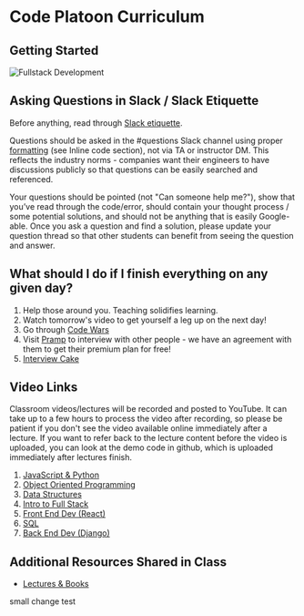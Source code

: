 # Code Platoon Curriculum

## Getting Started

![Fullstack Development](./page-resources/cp_fullstack_development.png)

## Asking Questions in Slack / Slack Etiquette

Before anything, read through [Slack etiquette](https://slack.com/blog/collaboration/etiquette-tips-in-slack).

Questions should be asked in the #questions Slack channel using proper [formatting](https://slack.com/help/articles/202288908-Format-your-messages) (see Inline code section), not via TA or instructor DM. This reflects the industry norms - companies want their engineers to have discussions publicly so that questions can be easily searched and referenced.

Your questions should be pointed (not "Can someone help me?"), show that you’ve read through the code/error, should contain your thought process / some potential solutions, and should not be anything that is easily Google-able. Once you ask a question and find a solution, please update your question thread so that other students can benefit from seeing the question and answer.

## What should I do if I finish everything on any given day?

1. Help those around you. Teaching solidifies learning.
2. Watch tomorrow's video to get yourself a leg up on the next day!
3. Go through [Code Wars](https://www.codewars.com/)
4. Visit [Pramp](https://www.pramp.com/promo/codeplatoon) to interview with other people - we have an agreement with them to get their premium plan for free!
5. [Interview Cake](https://www.interviewcake.com/)

## Video Links

Classroom videos/lectures will be recorded and posted to YouTube. It can take up to a few hours to process the video after recording, so please be patient if you don't see the video available online immediately after a lecture. If you want to refer back to the lecture content before the video is uploaded, you can look at the demo code in github, which is uploaded immediately after lectures finish.

1. [JavaScript & Python](https://www.youtube.com/playlist?list=PLu0CiQ7bzwESgW6swsJYXeNgEFXmY_m1w)
2. [Object Oriented Programming](https://www.youtube.com/playlist?list=PLu0CiQ7bzwESSwMZNV7tdn3Z1rer_GYHk)
3. [Data Structures](https://www.youtube.com/playlist?list=PLu0CiQ7bzwEShZghXM7gzhinxoftZqsK7)
4. [Intro to Full Stack](https://www.youtube.com/playlist?list=PLu0CiQ7bzwES_8z8zWInTcQOKobYMdCBY)
5. [Front End Dev (React)](https://www.youtube.com/playlist?list=PLu0CiQ7bzwEQtD0Lg2QziZ2N55jPeZJGV)
6. [SQL](https://www.youtube.com/playlist?list=PLu0CiQ7bzwESVWl04549ydqzRx1TAIdsi)
7. [Back End Dev (Django)](https://www.youtube.com/playlist?list=PLu0CiQ7bzwERD6_GVY-0EVHqxIg_wpyTC)

## Additional Resources Shared in Class

- [Lectures & Books](https://drive.google.com/drive/folders/1JXp_dvxjdFWyrVmSq6wqs9vcvqSDtZ5O?usp=drive_link)


small change test